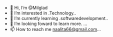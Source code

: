 - 👋 Hi, I’m @Milglad
- 👀 I’m interested in .Technology..
- 🌱 I’m currently learning .softwaredevelopment..
- 💞️ I’m looking foward to learn more. ...
- 📫 How to reach me naalita66@gmail.com...

<!---
Milglad/Milglad is a ✨ special ✨ repository because its `README.md` (this file) appears on your GitHub profile.
You can click the Preview link to take a look at your changes.
--->
